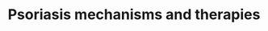 ---
annotations:
- id: PW:0000754
  parent: drug pathway
  type: Pathway Ontology
  value: drug pathway
- id: CL:0001071
  parent: native cell
  type: Cell Type Ontology
  value: group 3 innate lymphoid cell
- id: CL:0002128
  parent: native cell
  type: Cell Type Ontology
  value: Tc17 cell
- id: CL:0000775
  parent: animal cell
  type: Cell Type Ontology
  value: neutrophil
- id: CL:0000451
  parent: native cell
  type: Cell Type Ontology
  value: dendritic cell
- id: CL:0000899
  parent: native cell
  type: Cell Type Ontology
  value: T-helper 17 cell
- id: CL:0000312
  parent: animal cell
  type: Cell Type Ontology
  value: keratinocyte
- id: DOID:8893
  type: Disease Ontology
  value: psoriasis
authors:
- Eweitz
citedin: ''
communities: []
description: Psoriasis can be triggered by environmental stressors and physical trauma,
  particularly in individuals with genetic predispositions such as PSORS1. These triggers
  promote the release of chemokines CCL20, CXCL8, and CXCL1, which in turn recruit
  CCR6⁺IL-17⁺ lymphocytes, neutrophils, and IL-23⁺CD14⁺ dendritic cells (DCs), respectively.
  IL-17-producing cells -- including Th17, Tc17, and ILC3 -- release IL-17A and IL-17F,
  which activate the IL-17RA/IL-17RC receptor complex on keratinocytes, amplifying
  the inflammatory cascade. Additionally, IL-22 produced by ILC3 cells contributes
  to keratinocyte hyperproliferation. Dendritic cells further release pro-inflammatory
  cytokines such as IL-1β, TNF-α, and IL-23. IL-23 promotes the expansion and activity
  of IL-17-producing cells via the JAK2/TYK2-STAT3 signaling pathway.  Targeted therapies
  include ustekinumab (brand name Stelara), which blocks the p40 subunit shared by
  IL-12 and IL-23, and guselkumab (Tremfya) and risankizumab (Skyrizi), which inhibit
  the IL-23-specific p19 subunit. IL-17A is targeted by secukinumab (Cosentyx) and
  ixekizumab (Taltz), while bimekizumab (Bimzelx) neutralizes both IL-17A and IL-17F.
  Brodalumab (Siliq, Kyntheum) inhibits IL-17RA, disrupting downstream signaling.
  For JAK pathway inhibition, deucravacitinib (Sotyktu) selectively targets TYK2,
  and brepocitinib inhibits both TYK2 and JAK1.  Inspired by Figure 1 in [Song et
  al. (2022)](https://pmc.ncbi.nlm.nih.gov/articles/PMC8901701/).
last-edited: 2025-05-04
ndex: null
organisms:
- Homo sapiens
redirect_from:
- /index.php/Pathway:WP5537
- /instance/WP5537
- /instance/WP5537_r138828
revision: r138828
schema-jsonld:
- '@context': https://schema.org/
  '@id': https://wikipathways.github.io/pathways/WP5537.html
  '@type': Dataset
  creator:
    '@type': Organization
    name: WikiPathways
  description: Psoriasis can be triggered by environmental stressors and physical
    trauma, particularly in individuals with genetic predispositions such as PSORS1.
    These triggers promote the release of chemokines CCL20, CXCL8, and CXCL1, which
    in turn recruit CCR6⁺IL-17⁺ lymphocytes, neutrophils, and IL-23⁺CD14⁺ dendritic
    cells (DCs), respectively. IL-17-producing cells -- including Th17, Tc17, and
    ILC3 -- release IL-17A and IL-17F, which activate the IL-17RA/IL-17RC receptor
    complex on keratinocytes, amplifying the inflammatory cascade. Additionally, IL-22
    produced by ILC3 cells contributes to keratinocyte hyperproliferation. Dendritic
    cells further release pro-inflammatory cytokines such as IL-1β, TNF-α, and IL-23.
    IL-23 promotes the expansion and activity of IL-17-producing cells via the JAK2/TYK2-STAT3
    signaling pathway.  Targeted therapies include ustekinumab (brand name Stelara),
    which blocks the p40 subunit shared by IL-12 and IL-23, and guselkumab (Tremfya)
    and risankizumab (Skyrizi), which inhibit the IL-23-specific p19 subunit. IL-17A
    is targeted by secukinumab (Cosentyx) and ixekizumab (Taltz), while bimekizumab
    (Bimzelx) neutralizes both IL-17A and IL-17F. Brodalumab (Siliq, Kyntheum) inhibits
    IL-17RA, disrupting downstream signaling. For JAK pathway inhibition, deucravacitinib
    (Sotyktu) selectively targets TYK2, and brepocitinib inhibits both TYK2 and JAK1.  Inspired
    by Figure 1 in [Song et al. (2022)](https://pmc.ncbi.nlm.nih.gov/articles/PMC8901701/).
  keywords:
  - Bimekizumab
  - Brepocitinib
  - Brodalumab
  - CCL20
  - CCR6
  - CXCL1
  - CXCL8
  - Deucravacitinib
  - Guselkumab
  - HLA-C
  - IL12B
  - IL12RB1
  - IL17A
  - IL17F
  - IL17RC
  - IL1B
  - IL22
  - IL23A
  - IL23R
  - Ixekizumab
  - JAK2
  - Risankizumab
  - STAT3
  - Secukinumab
  - TNF
  - TYK2
  - Ustekinumab
  license: CC0
  name: Psoriasis mechanisms and therapies
seo: CreativeWork
title: Psoriasis mechanisms and therapies
wpid: WP5537
---